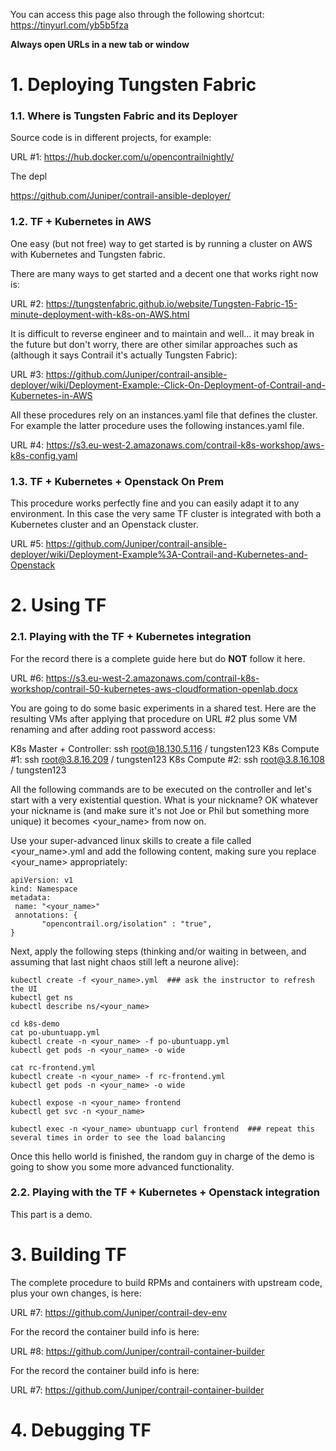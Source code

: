 You can access this page also through the following shortcut: https://tinyurl.com/yb5b5fza

**Always open URLs in a new tab or window**

# 1. Deploying Tungsten Fabric

### 1.1. Where is Tungsten Fabric and its Deployer

Source code is in different projects, for example:

URL #1: https://hub.docker.com/u/opencontrailnightly/

The depl

https://github.com/Juniper/contrail-ansible-deployer/

### 1.2. TF + Kubernetes in AWS

One easy (but not free) way to get started is by running a cluster on AWS with Kubernetes and Tungsten fabric.

There are many ways to get started and a decent one that works right now is:

URL #2: https://tungstenfabric.github.io/website/Tungsten-Fabric-15-minute-deployment-with-k8s-on-AWS.html

It is difficult to reverse engineer and to maintain and well... it may break in the future but don't worry, there are other similar approaches such as (although it says Contrail it's actually Tungsten Fabric):

URL #3: https://github.com/Juniper/contrail-ansible-deployer/wiki/Deployment-Example:-Click-On-Deployment-of-Contrail-and-Kubernetes-in-AWS

All these procedures rely on an instances.yaml file that defines the cluster. For example the latter procedure uses the following instances.yaml file.

URL #4: https://s3.eu-west-2.amazonaws.com/contrail-k8s-workshop/aws-k8s-config.yaml

### 1.3. TF + Kubernetes + Openstack On Prem

This procedure works perfectly fine and you can easily adapt it to any environment. In this case the very same TF cluster is integrated with both a Kubernetes cluster and an Openstack cluster.

URL #5: https://github.com/Juniper/contrail-ansible-deployer/wiki/Deployment-Example%3A-Contrail-and-Kubernetes-and-Openstack

# 2. Using TF

### 2.1. Playing with the TF + Kubernetes integration

For the record there is a complete guide here but do **NOT** follow it here.

URL #6: https://s3.eu-west-2.amazonaws.com/contrail-k8s-workshop/contrail-50-kubernetes-aws-cloudformation-openlab.docx

You are going to do some basic experiments in a shared test. Here are the resulting VMs after applying that procedure on URL #2 plus some VM renaming and after adding root password access:

K8s Master + Controller: ssh root@18.130.5.116 / tungsten123
K8s Compute #1: ssh root@3.8.16.209 / tungsten123
K8s Compute #2: ssh root@3.8.16.108 / tungsten123

All the following commands are to be executed on the controller and let's start with a very existential question. What is your nickname? OK whatever your nickname is (and make sure it's not Joe or Phil but something more unique) it becomes <your_name> from now on.

Use your super-advanced linux skills to create a file called <your_name>.yml and add the following content, making sure you replace <your_name> appropriately:

```
apiVersion: v1
kind: Namespace
metadata:
 name: "<your_name>"
 annotations: {
       "opencontrail.org/isolation" : "true",
}
```

Next, apply the following steps (thinking and/or waiting in between, and assuming that last night chaos still left a neurone alive):

```
kubectl create -f <your_name>.yml  ### ask the instructor to refresh the UI
kubectl get ns
kubectl describe ns/<your_name>

cd k8s-demo
cat po-ubuntuapp.yml
kubectl create -n <your_name> -f po-ubuntuapp.yml
kubectl get pods -n <your_name> -o wide

cat rc-frontend.yml
kubectl create -n <your_name> -f rc-frontend.yml
kubectl get pods -n <your_name> -o wide

kubectl expose -n <your_name> frontend
kubectl get svc -n <your_name>

kubectl exec -n <your_name> ubuntuapp curl frontend  ### repeat this several times in order to see the load balancing
```

Once this hello world is finished, the random guy in charge of the demo is going to show you some more advanced functionality.

### 2.2. Playing with the TF + Kubernetes + Openstack integration

This part is a demo.

# 3. Building TF

The complete procedure to build RPMs and containers with upstream code, plus your own changes, is here:

URL #7: https://github.com/Juniper/contrail-dev-env

For the record the container build info is here:

URL #8: https://github.com/Juniper/contrail-container-builder

For the record the container build info is here:

URL #7: https://github.com/Juniper/contrail-container-builder


# 4. Debugging TF

